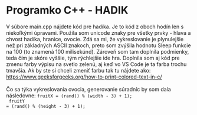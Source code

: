 # Programko C++ - HADIK

V súbore main.cpp nájdete kód pre hadíka. Je to kód z oboch hodín len s niekoľkými úpravami. Použila som unicode znaky pre všetky prvky - hlava a chvost hadíka, hranice, ovocie.
Zdá sa mi, že vykreslovanie je plynulejšie než pri základných ASCII znakoch, preto som zvýšila hodnotu Sleep funkcie na 100 (to znamená 100 milisekúnd). Zároveň som tam doplnila
podmienky, teda čím je skóre vyššie, tým rýchlejšie ide hra. Doplnila som aj kód pre zmenu farby výpisu na svetlo zelenú, aj keď vo VS Code je ta farba trochu tmavšia. Ak by
ste si chceli zmeniť farbu tak tu nájdete ako: https://www.geeksforgeeks.org/how-to-print-colored-text-in-c/
<br/><br/>
Čo sa týka vykreslovania ovocia, generovanie súradníc by som dala následovne:
<code>fruitX = (rand() % (width - 3) + 1);<br/>
    fruitY = (rand() % (height - 3) + 1);</code>
